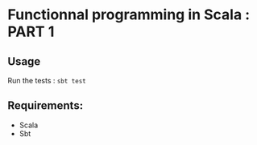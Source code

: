 Functionnal programming in Scala : PART 1
=========================================

Usage
-----

Run the tests : `sbt test`

Requirements:
------------

 * Scala
 * Sbt

